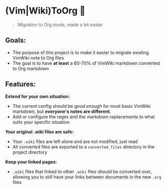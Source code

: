 # (Vim|Wiki)ToOrg 🦄
> Migration to Org mode, made a bit easier
## Goals:
 - The purpose of this project is to make it easier to migrate existing VimWiki note to Org files
 - The goal is to have **at least** a 60-70% of VimWIki markdown converted to Org markdown
## Features:

**Extend for your own situation:**
 - The current config should be *good enough* for most basic VimWiki markdown, but **everyone's notes are different**.
 - Add or configure the regex and the markdown replacements to what suits your specific situation

**Your original .wiki files are safe:**
- Your `.wiki` files are left alone and are not modified, just read
- All converted files are exported to a `converted_files` directory in the project directory

**Keep your linked pages:**
- `.wiki` files that linked to other `.wiki` files should be converted over, allowing you to still have your links between documents in the new `.org` files
